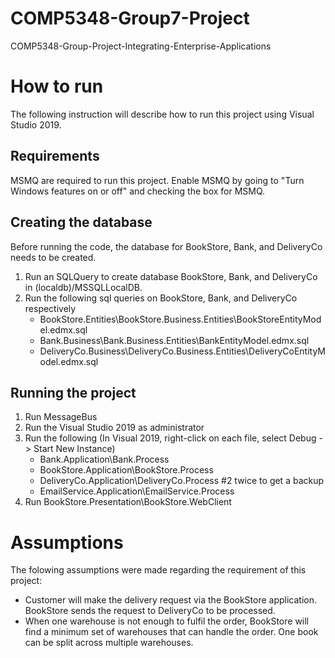# COMP5348-Group7-Project
COMP5348-Group-Project-Integrating-Enterprise-Applications

# How to run
The following instruction will describe how to run this project using Visual Studio 2019.

## Requirements
MSMQ are required to run this project. Enable MSMQ by going to "Turn Windows features on or off" and checking the box for MSMQ.

## Creating the database
Before running the code, the database for BookStore, Bank, and DeliveryCo needs to be created.
1. Run an SQLQuery to create database BookStore, Bank, and DeliveryCo in (localdb)/MSSQLLocalDB.
2. Run the following sql queries on BookStore, Bank, and DeliveryCo respectively
    * BookStore.Entities\BookStore.Business.Entities\BookStoreEntityModel.edmx.sql
    * Bank.Business\Bank.Business.Entities\BankEntityModel.edmx.sql
    * DeliveryCo.Business\DeliveryCo.Business.Entities\DeliveryCoEntityModel.edmx.sql

## Running the project

1. Run MessageBus
2. Run the Visual Studio 2019 as administrator
1. Run the following (In Visual 2019, right-click on each file, select Debug -> Start New Instance)
    * Bank.Application\Bank.Process
    * BookStore.Application\BookStore.Process
    * DeliveryCo.Application\DeliveryCo.Process #2 twice to get a backup
    * EmailService.Application\EmailService.Process
2. Run BookStore.Presentation\BookStore.WebClient

# Assumptions
The folowing assumptions were made regarding the requirement of this project:
* Customer will make the delivery request via the BookStore application. BookStore sends the request to DeliveryCo to be processed.
* When one warehouse is not enough to fulfil the order, BookStore will find a minimum set of warehouses that can handle the order. One book can be split across multiple warehouses.
